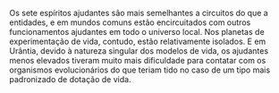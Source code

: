 ﻿Os sete espíritos ajudantes são mais semelhantes a circuitos do que a entidades, e em mundos comuns estão encircuitados com outros funcionamentos ajudantes em todo o universo local. Nos planetas de experimentação de vida, contudo, estão relativamente isolados. E em Urântia, devido à natureza singular dos modelos de vida, os ajudantes menos elevados tiveram muito mais dificuldade para contatar com os organismos evolucionários do que teriam tido no caso de um tipo mais padronizado de dotação de vida.